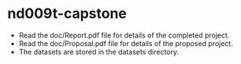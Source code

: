 # nd009t-capstone

* Read the doc/Report.pdf file for details of the completed project.
* Read the doc/Proposal.pdf file for details of the proposed project.
* The datasets are stored in the datasets directory.
